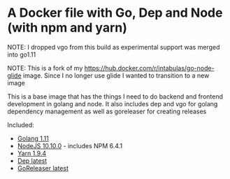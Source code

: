 # A Docker file with Go, Dep and Node (with npm and yarn)

NOTE: I dropped vgo from this build as experimental support was merged into go1.11

NOTE: This is a fork of my https://hub.docker.com/r/intabulas/go-node-glide image. Since I no longer use glide I wanted to transition to a new image

This is a base image that has the things I need to do backend and frontend development in golang and node. It also includes dep and vgo for golang dependency management as well as goreleaser for creating releases

Included:

- [Golang 1.11](https://golang.org/)
- [NodeJS 10.10.0](https://nodejs.org/en/) - includes NPM 6.4.1
- [Yarn 1.9.4](https://yarnpkg.com/)
- [Dep latest](https://github.com/golang/dep)
- [GoReleaser latest](https://goreleaser.com/)
